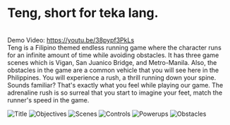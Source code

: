 # Teng, short for teka lang.
\
Demo Video: https://youtu.be/38pypf3PkLs
\
Teng is a Filipino themed endless running game where the character runs for an infinite amount of time while avoiding obstacles. It has three game scenes which is Vigan, San Juanico Bridge, and Metro-Manila. Also, the obstacles in the game are a common vehicle that you will see here in the Philippines. You will experience a rush, a thrill running down your spine. Sounds familiar? That's exactly what you feel while playing our game. The adrenaline rush is so surreal that you start to imagine your feet, match the runner's speed in the game.

![Title](./Images/1.png)
![Objectives](./Images/2.png)
![Scenes](./Images/3.png)
![Controls](./Images/4.png)
![Powerups](./Images/5.png)
![Obstacles](./Images/6.png)
